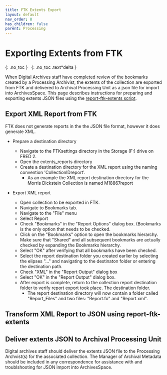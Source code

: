 ```yaml
---
title: FTK Extents Export
layout: default
nav_order: 8
has_children: false
parent: Processing
---
```

# Exporting Extents from FTK

{: .no_toc }
&nbsp;
{: .no_toc .text*delta }

When Digital Archives staff have completed review of the bookmarks created by a Processing Archivist, the extents of the collection are exported from FTK and delivered to Archival Processing Unit as a json file for import into ArchivesSpace. This page describes instructions for preparing and exporting extents JSON files using the [report-ftk-extents script](). <!-- will need to add this to the software page -->

## Export XML Report from FTK

FTK does not generate reports in the the JSON file format, however it does generate XML.

* Prepare a destination directory
  * Navigate to the FTKsettings directory in the Storage (F:) drive on FRED 2.
  * Open the extents_reports directory
  * Create a destination directory for the XML report using the naming convention 'CollectionIDreport'.
    * As an example the XML report destination directory for the Morris Dickstein Collection is named M18867report

* Export XML report
  * Open collection to be exported in FTK.
  * Navigate to Bookmarks tab.
  * Navigate to the "File" menu
  * Select Report
  * Check "Bookmarks" in the "Report Options" dialog box. (Bookmarks is the only option that needs to be checked.
  * Click on the "Bookmarks" option to open the bookmarks hierarchy. Make sure that "Shared" and all subsequent bookmarks are actually checked by expanding the Bookmarks hierarchy.
  * Select "OK" after verifying that all bookmarks have been checked.
  * Select the report destination folder you created earlier by selecting the elipses "..." and navigating to the destinaton folder or entering the destination path.
  * Check "XML" in the "Report Output" dialog box
  * Select "OK" in the "Report Output" dialog box.
  * After export is complete, return to the collection report destination folder to verify report export took place. The destination folder.
    * The report destination directory will now contain a folder called "Report_Files" and two files: "Report.fo" and "Report.xml".

## Transform XML Report to JSON using report-ftk-extents

## Deliver extents JSON to Archival Processing Unit

Digital archives staff should deliver the extents JSON file to the Processing Archvist(s) for the associated collection. The Manager of Archival Metadata should be included in any correspondence for assistance with and troublshooting for JSON import into ArchivesSpace.